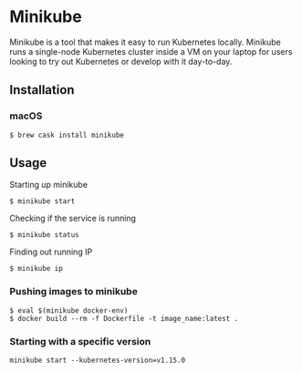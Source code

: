 # Minikube

Minikube is a tool that makes it easy to run Kubernetes locally. Minikube runs a single-node Kubernetes cluster inside a VM on your laptop for users looking to try out Kubernetes or develop with it day-to-day.

## Installation

### macOS

```
$ brew cask install minikube
```

## Usage

Starting up minikube

```
$ minikube start
```

Checking if the service is running

```
$ minikube status
```

Finding out running IP

```
$ minikube ip
```

### Pushing images to minikube
```
$ eval $(minikube docker-env)
$ docker build --rm -f Dockerfile -t image_name:latest .
```

### Starting with a specific version

  `minikube start --kubernetes-version=v1.15.0`

